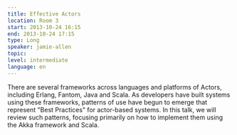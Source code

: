```yaml
---
title: Effective Actors
location: Room 3
start: 2013-10-24 16:15
end: 2013-10-24 17:15
type: Long
speaker: jamie-allen
topic: 
level: intermediate
language: en
---
```


There are several frameworks across languages and platforms of Actors, including Erlang, Fantom, Java and Scala. As developers have built systems using these frameworks, patterns of use have begun to emerge that represent "Best Practices" for actor-based systems. In this talk, we will review such patterns, focusing primarily on how to implement them using the Akka framework and Scala.
